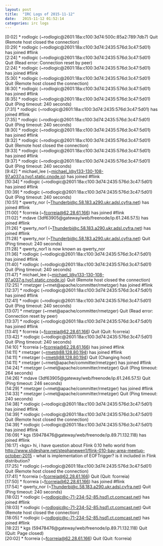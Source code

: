```yaml
---
layout: post
title:  "IRC Logs of 2015-11-12"
date:   2015-11-12 01:52:14
categories: irc logs
---
```

<span class="irc-date">[0:02]</span> <span class="irc-navy">* rodlogic (~rodlogic@2601:18a:c100:3d74:500c:85a2:789:7db7) Quit (Remote host closed the connection)</span><br />
<span class="irc-date">[0:29]</span> <span class="irc-green">* rodlogic (~rodlogic@2601:18a:c100:3d74:2435:576d:3c47:5d01) has joined #flink</span><br />
<span class="irc-date">[2:24]</span> <span class="irc-navy">* rodlogic (~rodlogic@2601:18a:c100:3d74:2435:576d:3c47:5d01) Quit (Read error: Connection reset by peer)</span><br />
<span class="irc-date">[2:24]</span> <span class="irc-green">* rodlogic (~rodlogic@2601:18a:c100:3d74:2435:576d:3c47:5d01) has joined #flink</span><br />
<span class="irc-date">[5:30]</span> <span class="irc-navy">* rodlogic (~rodlogic@2601:18a:c100:3d74:2435:576d:3c47:5d01) Quit (Remote host closed the connection)</span><br />
<span class="irc-date">[6:30]</span> <span class="irc-green">* rodlogic (~rodlogic@2601:18a:c100:3d74:2435:576d:3c47:5d01) has joined #flink</span><br />
<span class="irc-date">[6:35]</span> <span class="irc-navy">* rodlogic (~rodlogic@2601:18a:c100:3d74:2435:576d:3c47:5d01) Quit (Ping timeout: 240 seconds)</span><br />
<span class="irc-date">[7:31]</span> <span class="irc-green">* rodlogic (~rodlogic@2601:18a:c100:3d74:2435:576d:3c47:5d01) has joined #flink</span><br />
<span class="irc-date">[7:35]</span> <span class="irc-navy">* rodlogic (~rodlogic@2601:18a:c100:3d74:2435:576d:3c47:5d01) Quit (Ping timeout: 240 seconds)</span><br />
<span class="irc-date">[8:30]</span> <span class="irc-green">* rodlogic (~rodlogic@2601:18a:c100:3d74:2435:576d:3c47:5d01) has joined #flink</span><br />
<span class="irc-date">[8:32]</span> <span class="irc-navy">* rodlogic (~rodlogic@2601:18a:c100:3d74:2435:576d:3c47:5d01) Quit (Remote host closed the connection)</span><br />
<span class="irc-date">[9:33]</span> <span class="irc-green">* rodlogic (~rodlogic@2601:18a:c100:3d74:2435:576d:3c47:5d01) has joined #flink</span><br />
<span class="irc-date">[9:37]</span> <span class="irc-navy">* rodlogic (~rodlogic@2601:18a:c100:3d74:2435:576d:3c47:5d01) Quit (Ping timeout: 240 seconds)</span><br />
<span class="irc-date">[9:42]</span> <span class="irc-green">* michael_lee (~michael_l@v133-130-108-97.a037.g.tyo1.static.cnode.io) has joined #flink</span><br />
<span class="irc-date">[10:34]</span> <span class="irc-green">* rodlogic (~rodlogic@2601:18a:c100:3d74:2435:576d:3c47:5d01) has joined #flink</span><br />
<span class="irc-date">[10:39]</span> <span class="irc-navy">* rodlogic (~rodlogic@2601:18a:c100:3d74:2435:576d:3c47:5d01) Quit (Ping timeout: 240 seconds)</span><br />
<span class="irc-date">[10:51]</span> <span class="irc-green">* qwerty_nor (~Thunderbi@c.58.183.a290.ukr.adsl.cyfra.net) has joined #flink</span><br />
<span class="irc-date">[11:00]</span> <span class="irc-green">* fcorreia (~fcorreia@62.28.61.166) has joined #flink</span><br />
<span class="irc-date">[11:02]</span> <span class="irc-green">* mdave (3df63905@gateway/web/freenode/ip.61.246.57.5) has joined #flink</span><br />
<span class="irc-date">[11:26]</span> <span class="irc-green">* qwerty_nor1 (~Thunderbi@c.58.183.a290.ukr.adsl.cyfra.net) has joined #flink</span><br />
<span class="irc-date">[11:28]</span> <span class="irc-navy">* qwerty_nor (~Thunderbi@c.58.183.a290.ukr.adsl.cyfra.net) Quit (Ping timeout: 240 seconds)</span><br />
<span class="irc-date">[11:28]</span> <span class="irc-green">* qwerty_nor1 is now known as qwerty_nor</span><br />
<span class="irc-date">[11:36]</span> <span class="irc-green">* rodlogic (~rodlogic@2601:18a:c100:3d74:2435:576d:3c47:5d01) has joined #flink</span><br />
<span class="irc-date">[11:40]</span> <span class="irc-navy">* rodlogic (~rodlogic@2601:18a:c100:3d74:2435:576d:3c47:5d01) Quit (Ping timeout: 240 seconds)</span><br />
<span class="irc-date">[11:47]</span> <span class="irc-navy">* michael_lee (~michael_l@v133-130-108-97.a037.g.tyo1.static.cnode.io) Quit (Remote host closed the connection)</span><br />
<span class="irc-date">[12:25]</span> <span class="irc-green">* rmetzger (~rmet@apache/committer/rmetzger) has joined #flink</span><br />
<span class="irc-date">[12:37]</span> <span class="irc-green">* rodlogic (~rodlogic@2601:18a:c100:3d74:2435:576d:3c47:5d01) has joined #flink</span><br />
<span class="irc-date">[12:41]</span> <span class="irc-navy">* rodlogic (~rodlogic@2601:18a:c100:3d74:2435:576d:3c47:5d01) Quit (Ping timeout: 240 seconds)</span><br />
<span class="irc-date">[13:07]</span> <span class="irc-navy">* rmetzger (~rmet@apache/committer/rmetzger) Quit (Read error: Connection reset by peer)</span><br />
<span class="irc-date">[13:37]</span> <span class="irc-green">* rodlogic (~rodlogic@2601:18a:c100:3d74:2435:576d:3c47:5d01) has joined #flink</span><br />
<span class="irc-date">[13:41]</span> <span class="irc-navy">* fcorreia (~fcorreia@62.28.61.166) Quit (Quit: fcorreia)</span><br />
<span class="irc-date">[13:42]</span> <span class="irc-navy">* rodlogic (~rodlogic@2601:18a:c100:3d74:2435:576d:3c47:5d01) Quit (Ping timeout: 240 seconds)</span><br />
<span class="irc-date">[14:10]</span> <span class="irc-green">* fcorreia (~fcorreia@62.28.61.166) has joined #flink</span><br />
<span class="irc-date">[14:11]</span> <span class="irc-green">* rmetzger (~rmet@88.128.80.194) has joined #flink</span><br />
<span class="irc-date">[14:11]</span> <span class="irc-navy">* rmetzger (~rmet@88.128.80.194) Quit (Changing host)</span><br />
<span class="irc-date">[14:11]</span> <span class="irc-green">* rmetzger (~rmet@apache/committer/rmetzger) has joined #flink</span><br />
<span class="irc-date">[14:24]</span> <span class="irc-navy">* rmetzger (~rmet@apache/committer/rmetzger) Quit (Ping timeout: 264 seconds)</span><br />
<span class="irc-date">[14:26]</span> <span class="irc-navy">* mdave (3df63905@gateway/web/freenode/ip.61.246.57.5) Quit (Ping timeout: 246 seconds)</span><br />
<span class="irc-date">[14:29]</span> <span class="irc-green">* rmetzger (~rmet@apache/committer/rmetzger) has joined #flink</span><br />
<span class="irc-date">[14:33]</span> <span class="irc-navy">* rmetzger (~rmet@apache/committer/rmetzger) Quit (Ping timeout: 240 seconds)</span><br />
<span class="irc-date">[14:38]</span> <span class="irc-green">* rodlogic (~rodlogic@2601:18a:c100:3d74:2435:576d:3c47:5d01) has joined #flink</span><br />
<span class="irc-date">[14:39]</span> <span class="irc-navy">* rodlogic (~rodlogic@2601:18a:c100:3d74:2435:576d:3c47:5d01) Quit (Remote host closed the connection)</span><br />
<span class="irc-date">[14:39]</span> <span class="irc-green">* rodlogic (~rodlogic@2601:18a:c100:3d74:2435:576d:3c47:5d01) has joined #flink</span><br />
<span class="irc-date">[16:09]</span> <span class="irc-green">* kgs (59478476@gateway/web/freenode/ip.89.71.132.118) has joined #flink</span><br />
<span class="irc-date">[16:17]</span> <span class="irc-black">&lt;kgs&gt; hi, i have question about Flink 0.10 hello world from <a href="http://www.slideshare.net/stephanewen1/flink-010-bay-area-meetup-october-2015">http://www.slideshare.net/stephanewen1/flink-010-bay-area-meetup-october-2015</a> - what is implementation of EOFTrigger? is it included in Flink distribution?</span><br />
<span class="irc-date">[17:25]</span> <span class="irc-navy">* rodlogic (~rodlogic@2601:18a:c100:3d74:2435:576d:3c47:5d01) Quit (Remote host closed the connection)</span><br />
<span class="irc-date">[17:41]</span> <span class="irc-navy">* fcorreia (~fcorreia@62.28.61.166) Quit (Quit: fcorreia)</span><br />
<span class="irc-date">[17:50]</span> <span class="irc-green">* fcorreia (~fcorreia@62.28.61.166) has joined #flink</span><br />
<span class="irc-date">[17:54]</span> <span class="irc-navy">* qwerty_nor (~Thunderbi@c.58.183.a290.ukr.adsl.cyfra.net) Quit (Ping timeout: 240 seconds)</span><br />
<span class="irc-date">[18:02]</span> <span class="irc-green">* rodlogic (~rodlogic@c-71-234-52-85.hsd1.ct.comcast.net) has joined #flink</span><br />
<span class="irc-date">[18:03]</span> <span class="irc-navy">* rodlogic (~rodlogic@c-71-234-52-85.hsd1.ct.comcast.net) Quit (Remote host closed the connection)</span><br />
<span class="irc-date">[18:05]</span> <span class="irc-green">* rodlogic (~rodlogic@c-71-234-52-85.hsd1.ct.comcast.net) has joined #flink</span><br />
<span class="irc-date">[18:22]</span> <span class="irc-navy">* kgs (59478476@gateway/web/freenode/ip.89.71.132.118) Quit (Quit: Page closed)</span><br />
<span class="irc-date">[20:02]</span> <span class="irc-navy">* fcorreia (~fcorreia@62.28.61.166) Quit (Quit: fcorreia)</span><br />
